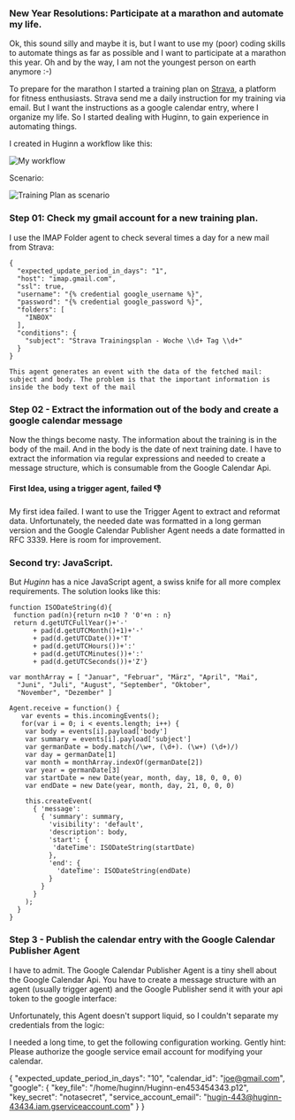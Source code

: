 ### New Year Resolutions: Participate at a marathon and automate my life.

Ok, this sound silly and maybe it is, but I want to use my (poor) coding skills to automate things as far as possible and I want to participate at a marathon this year. Oh and by the way, I am not the youngest person on earth anymore :-)

To prepare for the marathon I started a training plan on [Strava](https://www.strava.com), a platform for fitness enthusiasts. Strava send me a daily instruction for my training via email. But I want the instructions as a google calendar entry, where I organize my life. So I started dealing with Huginn, to gain experience in automating things.

I created in Huginn a workflow like this:

![My workflow](https://farm2.staticflickr.com/1551/24360536849_bf3d68b7e7_o.png)

Scenario:

![Training Plan as scenario](https://farm2.staticflickr.com/1569/24101494863_a87afba574_o.png)

### Step 01: Check my gmail account for a new training plan.

I use the IMAP Folder agent to check several times a day for a new mail from Strava:

````
{
  "expected_update_period_in_days": "1",
  "host": "imap.gmail.com",
  "ssl": true,
  "username": "{% credential google_username %}",
  "password": "{% credential google_password %}",
  "folders": [
    "INBOX"
  ],
  "conditions": {
    "subject": "Strava Trainingsplan - Woche \\d+ Tag \\d+"
  }
}

This agent generates an event with the data of the fetched mail: subject and body. The problem is that the important information is inside the body text of the mail

````

### Step 02 - Extract the information out of the body and create a google calendar message

Now the things become nasty. The information about the training is in the body of the mail. And in the body is the date of next training date. I have to extract the information via regular expressions and needed to create a message structure, which is consumable from the Google Calendar Api. 

#### First Idea, using a trigger agent, failed :-1: 

My first idea failed. I want to use the Trigger Agent to extract and reformat data. Unfortunately, the needed date was formatted in a long german version and the Google Calendar Publisher Agent needs a date formatted in RFC 3339.  Here is room for improvement.

### Second try: JavaScript.

But _Huginn_ has a nice JavaScript agent, a swiss knife for all more complex requirements. The solution looks like this:

````
function ISODateString(d){
 function pad(n){return n<10 ? '0'+n : n}
 return d.getUTCFullYear()+'-'
      + pad(d.getUTCMonth()+1)+'-'
      + pad(d.getUTCDate())+'T'
      + pad(d.getUTCHours())+':'
      + pad(d.getUTCMinutes())+':'
      + pad(d.getUTCSeconds())+'Z'}

var monthArray = [ "Januar", "Februar", "März", "April", "Mai",
  "Juni", "Juli", "August", "September", "Oktober",
  "November", "Dezember" ]

Agent.receive = function() { 
   var events = this.incomingEvents();
   for(var i = 0; i < events.length; i++) {
    var body = events[i].payload['body']
    var summary = events[i].payload['subject']
    var germanDate = body.match(/\w+, (\d+). (\w+) (\d+)/)
    var day = germanDate[1]
    var month = monthArray.indexOf(germanDate[2])
    var year = germanDate[3]
    var startDate = new Date(year, month, day, 18, 0, 0, 0)
    var endDate = new Date(year, month, day, 21, 0, 0, 0)
    
    this.createEvent(
      { 'message': 
        { 'summary': summary,
          'visibility': 'default',
          'description': body,
          'start': {
           'dateTime': ISODateString(startDate)
          },
          'end': {
            'dateTime': ISODateString(endDate)
          }
        }
      }
    );
  }
}
````

### Step 3 - Publish the calendar entry with the Google Calendar Publisher Agent

I have to admit. The Google Calendar Publisher Agent is a tiny shell about the Google Calendar Api. You have to create a message structure with an agent (usually trigger agent) and the Google Publisher send it with your api token to the google interface:

Unfortunately, this Agent doesn't support liquid, so I couldn't separate my credentials from the logic:

I needed a long time, to get the following configuration working. Gently hint: Please authorize the google service email account for modifying your calendar. 

{
  "expected_update_period_in_days": "10",
  "calendar_id": "joe@gmail.com",
  "google": {
    "key_file": "/home/huginn/Huginn-en453454343.p12",
    "key_secret": "notasecret",
    "service_account_email": "hugin-443@huginn-43434.iam.gserviceaccount.com"
  }
}



